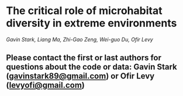 # The critical role of microhabitat diversity in extreme environments


_Gavin Stark, Liang Ma, Zhi-Gao Zeng, Wei-guo Du, Ofir Levy_

## Please contact the first or last authors for questions about the code or data: Gavin Stark (gavinstark89@gmail.com) or Ofir Levy (levyofi@gmail.com)
